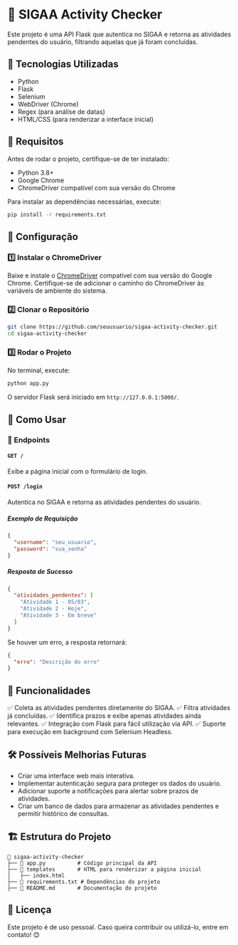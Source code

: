 # 📌 SIGAA Activity Checker

Este projeto é uma API Flask que autentica no SIGAA e retorna as atividades pendentes do usuário, filtrando aquelas que já foram concluídas.

## 🚀 Tecnologias Utilizadas
- Python
- Flask
- Selenium
- WebDriver (Chrome)
- Regex (para análise de datas)
- HTML/CSS (para renderizar a interface inicial)

## 📌 Requisitos
Antes de rodar o projeto, certifique-se de ter instalado:
- Python 3.8+
- Google Chrome
- ChromeDriver compatível com sua versão do Chrome

Para instalar as dependências necessárias, execute:
```bash
pip install -r requirements.txt
```

## 🔧 Configuração

### 1️⃣ Instalar o ChromeDriver
Baixe e instale o [ChromeDriver](https://chromedriver.chromium.org/downloads) compatível com sua versão do Google Chrome. Certifique-se de adicionar o caminho do ChromeDriver às variáveis de ambiente do sistema.

### 2️⃣ Clonar o Repositório
```bash
git clone https://github.com/seuusuario/sigaa-activity-checker.git
cd sigaa-activity-checker
```

### 3️⃣ Rodar o Projeto
No terminal, execute:
```bash
python app.py
```
O servidor Flask será iniciado em `http://127.0.0.1:5000/`.

## 🔑 Como Usar

### 📄 Endpoints

#### `GET /`
Exibe a página inicial com o formulário de login.

#### `POST /login`
Autentica no SIGAA e retorna as atividades pendentes do usuário.

##### Exemplo de Requisição
```json
{
  "username": "seu_usuario",
  "password": "sua_senha"
}
```

##### Resposta de Sucesso
```json
{
  "atividades_pendentes": [
    "Atividade 1 - 05/03",
    "Atividade 2 - Hoje",
    "Atividade 3 - Em breve"
  ]
}
```

Se houver um erro, a resposta retornará:
```json
{
  "erro": "Descrição do erro"
}
```

## 🎯 Funcionalidades
✅ Coleta as atividades pendentes diretamente do SIGAA.
✅ Filtra atividades já concluídas.
✅ Identifica prazos e exibe apenas atividades ainda relevantes.
✅ Integração com Flask para fácil utilização via API.
✅ Suporte para execução em background com Selenium Headless.

## 🛠 Possíveis Melhorias Futuras
- Criar uma interface web mais interativa.
- Implementar autenticação segura para proteger os dados do usuário.
- Adicionar suporte a notificações para alertar sobre prazos de atividades.
- Criar um banco de dados para armazenar as atividades pendentes e permitir histórico de consultas.

## 🏗 Estrutura do Projeto
```
📂 sigaa-activity-checker
├── 📄 app.py          # Código principal da API
├── 📂 templates       # HTML para renderizar a página inicial
│   ├── index.html
├── 📄 requirements.txt # Dependências do projeto
├── 📄 README.md       # Documentação do projeto
```

## 📜 Licença
Este projeto é de uso pessoal. Caso queira contribuir ou utilizá-lo, entre em contato! 😊

